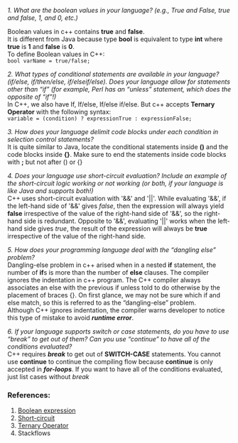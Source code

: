 *1. What are the boolean values in your language? (e.g., True and False, true and false, 1, and 0, etc.)*

Boolean values in c++ contains **true** and **false**.<br />
It is different from Java because type **bool** is equivalent to type **int** where **true** is **1** and **false** is **0**.<br />
To define Boolean values in C++: <br />```bool varName = true/false;```

*2. What types of conditional statements are available in your language? (if/else, if/then/else, if/elseif/else).  Does your language allow for statements other than “if” (for example, Perl has an “unless” statement, which does the opposite of “if”!)*
<br />
In C++, we also have If, If/else, If/else if/else. But c++ accepts **Ternary Operator** with the following syntax:<br /> ```variable = (condition) ? expressionTrue : expressionFalse;``` <br />

*3. How does your language delimit code blocks under each condition in selection control statements?*
<br />
It is quite similar to Java, locate the conditional statements inside **()** and the code blocks inside **{}**. Make sure to end the statements inside code blocks with **;** but not after () or {}<br />

*4. Does your language use short-circuit evaluation? Include an example of the short-circuit logic working or not working (or both, if your language is like Java and supports both!)*
<br />
C++ uses short-circuit evaluation with '&&' and '||'. While evaluating '&&', if the left-hand side of '&&' gives *false*, then the expression will always yield **false** irrespective of the value of the right-hand side of '&&', so the right-hand side is redundant. 
Opposite to '&&', evaluating '||' works when the left-hand side gives *true*, the result of the expression will always be **true** irrespective of the value of the right-hand side.<br />

*5. How does your programming language deal with the “dangling else” problem?*
<br />
Dangling-else problem  in c++ arised when in a nested **if** statement, the number of **if**s is more than the number of **else** clauses. The compiler ignores the indentation in c++ program. The C++ compiler always associates an else with the previous if unless told to do otherwise by the placement of braces {}. On first glance, we may not be sure which if and else match, so this is referred to as the “dangling-else” problem.<br />
Although C++ ignores indentation, the compiler warns developer to notice this type of mistake to avoid ***runtime error***.

*6. If your language supports switch or case statements, do you have to use “break” to get out of them? Can you use “continue” to have all of the conditions evaluated?*
<br />
C++ requires ***break*** to get out of **SWITCH-CASE** statements. You cannot use **continue** to continue the compiling flow because **continue** is only accepted in ***for-loops***. If you want to have all of the conditions evaluated, just list cases without *break*

### References: 
1. [Boolean expression](http://www.cs.ecu.edu/karl/3300/spr14/Notes/C/Elementary/boolean.html#:~:text=Boolean%20values%20and%20operations,and%20constant%20false%20is%200.)
2. [Short-circuit](https://www.geeksforgeeks.org/short-circuiting-in-c-and-linux/)
3. [Ternary Operator](https://www.w3schools.com/cpp/cpp_conditions_shorthand.asp)
4. Stackflows